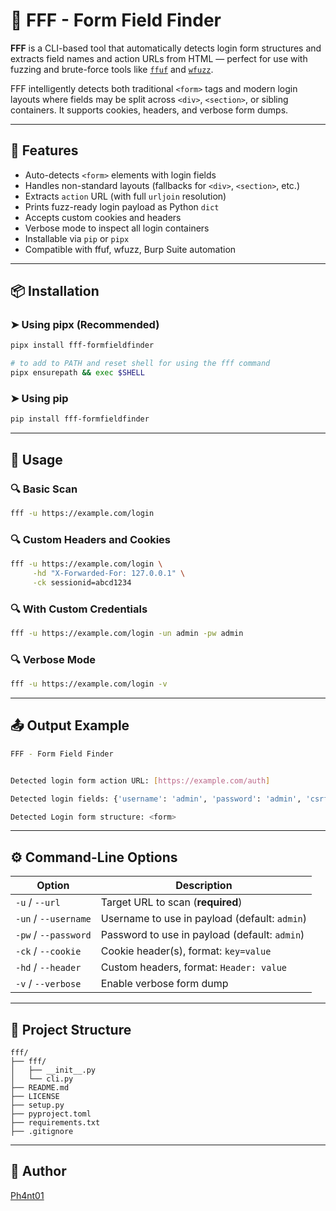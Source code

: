 # 🔐 FFF - Form Field Finder

**FFF** is a CLI-based tool that automatically detects login form structures and extracts field names and action URLs from HTML — perfect for use with fuzzing and brute-force tools like [`ffuf`](https://github.com/ffuf/ffuf) and [`wfuzz`](https://github.com/xmendez/wfuzz).

FFF intelligently detects both traditional `<form>` tags and modern login layouts where fields may be split across `<div>`, `<section>`, or sibling containers. It supports cookies, headers, and verbose form dumps.

---

## 🚀 Features

- Auto-detects `<form>` elements with login fields
- Handles non-standard layouts (fallbacks for `<div>`, `<section>`, etc.)
- Extracts `action` URL (with full `urljoin` resolution)
- Prints fuzz-ready login payload as Python `dict`
- Accepts custom cookies and headers
- Verbose mode to inspect all login containers
- Installable via `pip` or `pipx`
- Compatible with ffuf, wfuzz, Burp Suite automation

---

## 📦 Installation

### ➤ Using pipx (Recommended)

```bash
pipx install fff-formfieldfinder
```

```bash
# to add to PATH and reset shell for using the fff command
pipx ensurepath && exec $SHELL   
```

### ➤ Using pip

```bash
pip install fff-formfieldfinder
```

---

## 🧪 Usage

### 🔍 Basic Scan

```bash
fff -u https://example.com/login
```

### 🔍 Custom Headers and Cookies

```bash
fff -u https://example.com/login \
     -hd "X-Forwarded-For: 127.0.0.1" \
     -ck sessionid=abcd1234
```

### 🔍 With Custom Credentials

```bash
fff -u https://example.com/login -un admin -pw admin
```

### 🔍 Verbose Mode

```bash
fff -u https://example.com/login -v
```

---

## 📤 Output Example

```bash
FFF - Form Field Finder


Detected login form action URL: [https://example.com/auth]

Detected login fields: {'username': 'admin', 'password': 'admin', 'csrf_token': 'abc123'}

Detected Login form structure: <form>
```

---

## ⚙️ Command-Line Options

|Option|Description|
|---|---|
|`-u` / `--url`|Target URL to scan (**required**)|
|`-un` / `--username`|Username to use in payload (default: `admin`)|
|`-pw` / `--password`|Password to use in payload (default: `admin`)|
|`-ck` / `--cookie`|Cookie header(s), format: `key=value`|
|`-hd` / `--header`|Custom headers, format: `Header: value`|
|`-v` / `--verbose`|Enable verbose form dump|

---

## 📂 Project Structure

```
fff/
├── fff/
│   ├── __init__.py
│   └── cli.py
├── README.md
├── LICENSE
├── setup.py
├── pyproject.toml
├── requirements.txt
├── .gitignore
```

---

## 📜 Author

[Ph4nt01](https://github.com/Ph4nt01)
